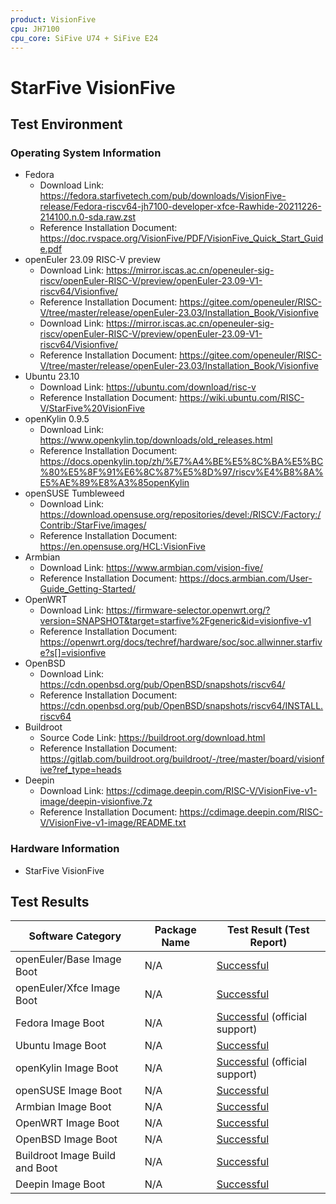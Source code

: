 ```yaml
---
product: VisionFive
cpu: JH7100
cpu_core: SiFive U74 + SiFive E24
---
```


# StarFive VisionFive

## Test Environment

### Operating System Information

- Fedora
    - Download Link: https://fedora.starfivetech.com/pub/downloads/VisionFive-release/Fedora-riscv64-jh7100-developer-xfce-Rawhide-20211226-214100.n.0-sda.raw.zst
    - Reference Installation Document: https://doc.rvspace.org/VisionFive/PDF/VisionFive_Quick_Start_Guide.pdf
- openEuler 23.09 RISC-V preview
    - Download Link: https://mirror.iscas.ac.cn/openeuler-sig-riscv/openEuler-RISC-V/preview/openEuler-23.09-V1-riscv64/Visionfive/
    - Reference Installation Document: https://gitee.com/openeuler/RISC-V/tree/master/release/openEuler-23.03/Installation_Book/Visionfive
    - Download Link: https://mirror.iscas.ac.cn/openeuler-sig-riscv/openEuler-RISC-V/preview/openEuler-23.09-V1-riscv64/Visionfive/
    - Reference Installation Document: https://gitee.com/openeuler/RISC-V/tree/master/release/openEuler-23.03/Installation_Book/Visionfive
- Ubuntu 23.10
    - Download Link: https://ubuntu.com/download/risc-v
    - Reference Installation Document: https://wiki.ubuntu.com/RISC-V/StarFive%20VisionFive
- openKylin 0.9.5
    - Download Link: https://www.openkylin.top/downloads/old_releases.html
    - Reference Installation Document: https://docs.openkylin.top/zh/%E7%A4%BE%E5%8C%BA%E5%BC%80%E5%8F%91%E6%8C%87%E5%8D%97/riscv%E4%B8%8A%E5%AE%89%E8%A3%85openKylin
- openSUSE Tumbleweed
    - Download Link: https://download.opensuse.org/repositories/devel:/RISCV:/Factory:/Contrib:/StarFive/images/
    - Reference Installation Document: https://en.opensuse.org/HCL:VisionFive
- Armbian
    - Download Link: https://www.armbian.com/vision-five/
    - Reference Installation Document: https://docs.armbian.com/User-Guide_Getting-Started/
- OpenWRT
    - Download Link: https://firmware-selector.openwrt.org/?version=SNAPSHOT&target=starfive%2Fgeneric&id=visionfive-v1
    - Reference Installation Document: https://openwrt.org/docs/techref/hardware/soc/soc.allwinner.starfive?s[]=visionfive
- OpenBSD
    - Download Link: https://cdn.openbsd.org/pub/OpenBSD/snapshots/riscv64/
    - Reference Installation Document: https://cdn.openbsd.org/pub/OpenBSD/snapshots/riscv64/INSTALL.riscv64
- Buildroot
    - Source Code Link: https://buildroot.org/download.html
    - Reference Installation Document: https://gitlab.com/buildroot.org/buildroot/-/tree/master/board/visionfive?ref_type=heads
- Deepin
    - Download Link: https://cdimage.deepin.com/RISC-V/VisionFive-v1-image/deepin-visionfive.7z
    - Reference Installation Document: https://cdimage.deepin.com/RISC-V/VisionFive-v1-image/README.txt

### Hardware Information

- StarFive VisionFive

## Test Results

| Software Category              | Package Name | Test Result (Test Report)               |
| ------------------------------ | ------------ | --------------------------------------- |
| openEuler/Base Image Boot      | N/A          | [Successful][oERVBase]                  |
| openEuler/Xfce Image Boot      | N/A          | [Successful][oERVXfce]                  |
| Fedora Image Boot              | N/A          | [Successful][Fedora] (official support) |
| Ubuntu Image Boot              | N/A          | [Successful][Ubuntu]                    |
| openKylin Image Boot           | N/A          | [Successful][oK] (official support)     |
| openSUSE Image Boot            | N/A          | [Successful][openSUSE]                  |
| Armbian Image Boot             | N/A          | [Successful][Armbian]                   |
| OpenWRT Image Boot             | N/A          | [Successful][OpenWRT]                   |
| OpenBSD Image Boot             | N/A          | [Successful][OpenBSD]                   |
| Buildroot Image Build and Boot | N/A          | [Successful][Buildroot]                 |
| Deepin  Image Boot             | N/A          | [Successful][Deepin]                    |

[oERVBase]: ./openEuler/README.md
[oERVXfce]: ./openEuler/README.md
[Fedora]: ./Fedora/README.md
[Ubuntu]: ./Ubuntu/README.md
[oK]: ./openKylin/README.md
[openSUSE]: ./openSUSE/README.md
[Armbian]: ./Armbian/README.md
[OpenWRT]: ./OpenWRT/README.md
[OpenBSD]: ./OpenBSD/README.md
[Buildroot]: ./BuildRoot/README.md
[Deepin]: ./Deepin/README.md
